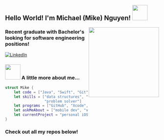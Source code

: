 <h2>Hello World! I'm Michael (Mike) Nguyen! <img src="https://static.dribbble.com/users/94656/screenshots/1141726/terminal2.gif" width="50"></h2>
<img align='right' src="https://media2.giphy.com/media/du3J3cXyzhj75IOgvA/giphy.gif?cid=ecf05e473stqkiqj1swhvzrcvfn9qedz1wyzcth49dbate1q&rid=giphy.gif" width="230">
<h3> Recent graduate with Bachelor's looking for software engineering positions! </h3>

[![LinkedIn](https://img.shields.io/badge/-michaelnguyen-blue?style=flat-square&logo=Linkedin&logoColor=white&link=https://www.linkedin.com/in/michael-nguyen-merced97/)](https://www.linkedin.com/in/michael-nguyen-merced97/)

### <img src="https://media.giphy.com/media/VgCDAzcKvsR6OM0uWg/giphy.gif" width="50"> A little more about me...  

``` swift
struct Mike {
    let code = ["Java", "Swift", "Git", "HTML", "CSS", "Python", "C++"]
    let skills = ["data structures", "algorithms", "object-oriented programming", 
                  "problem solver"]
    let programs = ["GitHub", "Xcode", "Eclipse"]
    let askMeAbout = ["mobile dev", "video games", "mathematics"]
    let currentProject = "personal iOS projects"
}
```

### Check out all my repos below!
